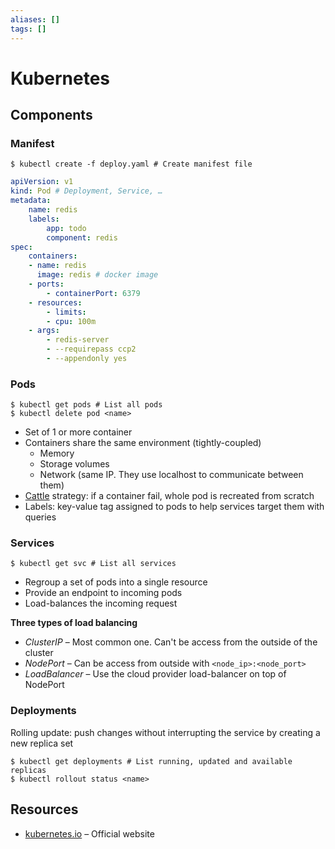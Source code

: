 ```yaml
---
aliases: []
tags: []
---
```


# Kubernetes

## Components

### Manifest

```shell
$ kubectl create -f deploy.yaml # Create manifest file
```

```yaml
apiVersion: v1
kind: Pod # Deployment, Service, …
metadata:
	name: redis
	labels:		
		app: todo
		component: redis
spec:
	containers:
	- name: redis
	  image: redis # docker image
	- ports:
		- containerPort: 6379
	- resources:
		- limits:
		- cpu: 100m
	- args:
		- redis-server
		- --requirepass ccp2
		- --appendonly yes
```

### Pods

```shell
$ kubectl get pods # List all pods
$ kubectl delete pod <name>
```

- Set of 1 or more container
- Containers share the same environment (tightly-coupled)
	- Memory
	- Storage volumes
	- Network (same IP. They use localhost to communicate between them)
- [Cattle](../../engineering/devops/glossary/pet-vs-cattle.md#cattle) strategy: if a container fail, whole pod is recreated from scratch
- Labels: key-value tag assigned to pods to help services target them with queries

### Services

```shell
$ kubectl get svc # List all services
```

- Regroup a set of pods into a single resource
- Provide an endpoint to incoming pods
- Load-balances the incoming request

**Three types of load balancing**
- *ClusterIP* – Most common one. Can't be access from the outside of the cluster
- *NodePort* – Can be access from outside with `<node_ip>:<node_port>`
- *LoadBalancer* – Use the cloud provider load-balancer on top of NodePort

### Deployments

Rolling update: push changes without interrupting the service by creating a new replica set

```shell
$ kubectl get deployments # List running, updated and available replicas
$ kubectl rollout status <name>
```

## Resources

- [kubernetes.io](https://kubernetes.io/) – Official website